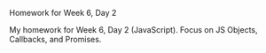 Homework for Week 6, Day 2

My homework for Week 6, Day 2 (JavaScript). Focus on JS Objects, Callbacks, and Promises.